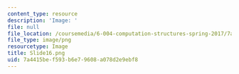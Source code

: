 ```yaml
---
content_type: resource
description: 'Image: '
file: null
file_location: /coursemedia/6-004-computation-structures-spring-2017/7a4415bef593b6e79608a078d2e9ebf8_Slide16.png
file_type: image/png
resourcetype: Image
title: Slide16.png
uid: 7a4415be-f593-b6e7-9608-a078d2e9ebf8
---
```

